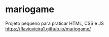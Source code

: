 # mariogame

Projeto pequeno para praticar HTML, CSS e JS
 https://flaviovieira1.github.io/mariogame/
